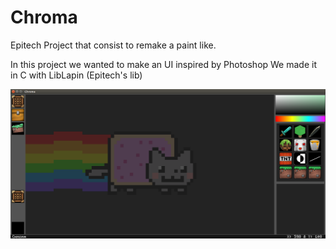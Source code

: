 # Chroma
Epitech Project that consist to remake a paint like.

In this project we wanted to make an UI inspired by Photoshop
We made it in C with LibLapin (Epitech's lib)

![Interface](/screenshots/chroma.png?raw=true "Basic view")
